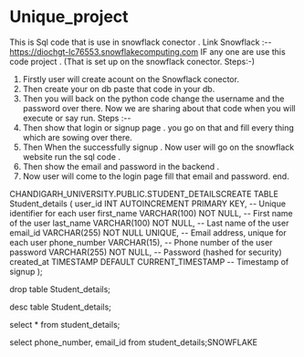 # Unique_project
This is Sql code that is use in snowflack conector . Link Snowflack :-- https://diochgt-lc76553.snowflakecomputing.com
IF any one are use this code project . (That is set up on the snowflack conector. Steps:-)
1. Firstly user will create acount on the Snowflack conector.
2. Then create your on db paste that code in your db.
3. Then you will back on the python code change the username and the password over there.
Now we are sharing about that code when you will execute or say run. Steps :--
1. Then show that login or signup page . you go on that and fill every thing which are sowing over there.
2. Then When the successfully signup . Now user will go on the snowflack website run the sql code .
3. Then show the email and password in the backend .
4. Now user will come to the login page fill that email and password.
end.

CHANDIGARH_UNIVERSITY.PUBLIC.STUDENT_DETAILSCREATE TABLE Student_details (
    user_id INT AUTOINCREMENT PRIMARY KEY, -- Unique identifier for each user
    first_name VARCHAR(100) NOT NULL,      -- First name of the user
    last_name VARCHAR(100) NOT NULL,       -- Last name of the user
    email_id VARCHAR(255) NOT NULL UNIQUE, -- Email address, unique for each user
    phone_number VARCHAR(15),              -- Phone number of the user
    password VARCHAR(255) NOT NULL,        -- Password (hashed for security)
    created_at TIMESTAMP DEFAULT CURRENT_TIMESTAMP -- Timestamp of signup
);

drop table Student_details;

desc table Student_details;

select * from student_details;

select phone_number, email_id from student_details;SNOWFLAKE
